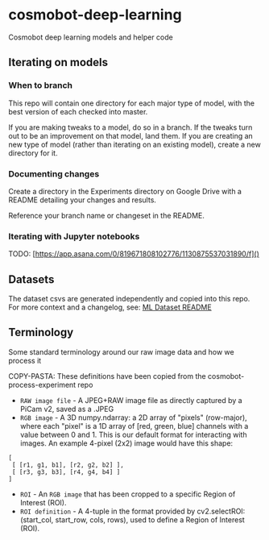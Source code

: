 # cosmobot-deep-learning

Cosmobot deep learning models and helper code

## Iterating on models

### When to branch

This repo will contain one directory for each major type of model, with the best version of each checked into master.

If you are making tweaks to a model, do so in a branch. If the tweaks turn out to be an improvement on that model, land them. If you are creating an new type of model (rather than iterating on an existing model), create a new directory for it.

### Documenting changes

Create a directory in the Experiments directory on Google Drive with a README detailing your changes and results.

Reference your branch name or changeset in the README.

### Iterating with Jupyter notebooks

TODO: [https://app.asana.com/0/819671808102776/1130875537031890/f]()


## Datasets
The dataset csvs are generated independently and copied into this repo. For more context and a changelog, see:
[ML Dataset README](https://docs.google.com/document/d/1izgRFPtPTrP61cXMleMgrbL8aZ8zbC19zs2ssv6duZM/edit#heading=h.nzhdwhupw5wv)

## Terminology
Some standard terminology around our raw image data and how we process it

COPY-PASTA: These definitions have been copied from the cosmobot-process-experiment repo

* `RAW image file` - A JPEG+RAW image file as directly captured by a PiCam v2, saved as a .JPEG
* `RGB image` - A 3D numpy.ndarray: a 2D array of "pixels" (row-major), where each "pixel" is a 1D array of [red, green, blue] channels with a value between 0 and 1. This is our default format for interacting with images. An example 4-pixel (2x2) image would have this shape:

```
[
 [ [r1, g1, b1], [r2, g2, b2] ],
 [ [r3, g3, b3], [r4, g4, b4] ]
]
```

* `ROI` - An `RGB image` that has been cropped to a specific Region of Interest (ROI).
* `ROI definition` - A 4-tuple in the format provided by cv2.selectROI: (start_col, start_row, cols, rows), used to define a Region of Interest (ROI).
